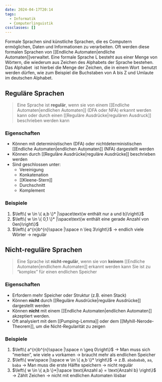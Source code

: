 ```yaml
---
date: 2024-04-17T20:14
tags:
  - Informatik
  - Computerlinguistik
cssclasses: []
---
```

Formale Sprachen sind künstliche Sprachen, die es Computern ermöglichen, Daten und Informationen zu verarbeiten. Oft werden diese formalen Sprachen von [[Endliche Automaten|endliche Automaten]]verwaltet. Eine formale Sprache L besteht aus einer Menge von Wörtern, die wiederum aus Zeichen des Alphabets der Sprache bestehen. Das Alphabet  ist hierbei die Menge der Zeichen, die in einem Wort  benutzt werden dürfen, wie zum Beispiel die Buchstaben von A bis Z und Umlaute im deutschen Alphabet.
## Reguläre Sprachen
> Eine Sprache ist **regulär**, wenn sie von einem [[Endliche Automaten|endlichen Automaten]] (DFA oder NFA) erkannt werden kann oder durch einen [[Reguläre Ausdrücke|regulären Ausdruck]] beschrieben werden kann

### Eigenschaften
- Können mit deterministischen (DFA) oder nichtdeterministischen [[Endliche Automaten|endlichen Automaten]] (NFA) dargestellt werden
- Können durch [[Reguläre Ausdrücke|reguläre Ausdrücke]] beschrieben werden
- Sind geschlossen unter:
	- Vereinigung
	- Konkatenation
	- [[Kleene-Stern]]
	- Durchschnitt
	- Komplement

### Beispiele
1. $\left\{ w \in \{ a,b \}* |\space\text{w enthält nur a und b}\right\}$
2. $\left\{ w \in \{ 0,1 \}* |\space\text{w enthält eine gerade Anzahl von 0en}\right\}$
3. $\left\{ a^{n}b^{n}\space |\space n \leq 3\right\}$ → endlich viele Wörter → regulär

## Nicht-reguläre Sprachen
> Eine Sprache ist **nicht-regulär**, wenn sie von **keinem** [[Endliche Automaten|endlichem Automaten]] erkannt werden kann 
> Sie ist zu “komplex” für einen endlichen Speicher

### Eigenschaften
- Erfordern mehr Speicher oder Struktur (z.B. einen Stack)
- Können **nicht** durch [[Reguläre Ausdrücke|reguläre Ausdrücke]] dargestellt werden
- Können **nicht** mit einem [[Endliche Automaten|endlichen Automaten]] akzeptiert werden.
- Oft analysiert mit dem [[Pumping-Lemma]] oder dem [[Myhill-Nerode-Theorem]], um die Nicht-Regularität zu zeigen

### Beispiele
1. $\left\{ a^{n}b^{n}\space |\space n \geq 0\right\}$ → Man muss sich “merken”, wie viele `a` vorkamen → braucht mehr als endlichen Speicher
2. $\left\{ ww\space |\space w \in \{ a,b \}* \right\}$ → z.B. `abababab`, `aa`, `baba` → Man muss die erste Hälfte speichern → nicht regulär
3. $\left\{ w \in \{ a,b \}*|\space \text{Anzahl a} = \text{Anzahl b} \right\}$ → Zählt Zeichen → nicht mit endlichen Automaten lösbar